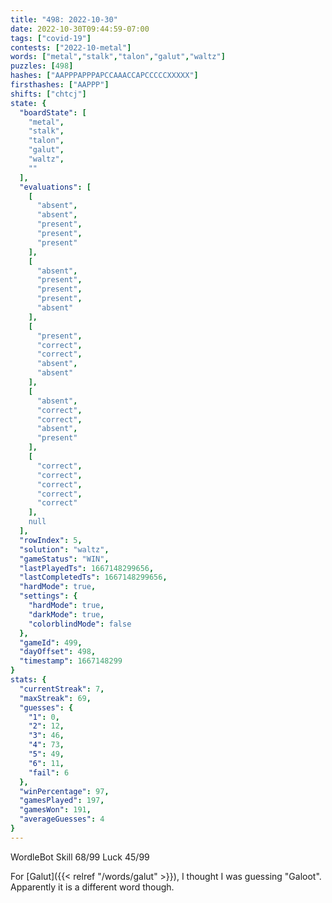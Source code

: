 ```yaml
---
title: "498: 2022-10-30"
date: 2022-10-30T09:44:59-07:00
tags: ["covid-19"]
contests: ["2022-10-metal"]
words: ["metal","stalk","talon","galut","waltz"]
puzzles: [498]
hashes: ["AAPPPAPPPAPCCAAACCAPCCCCCXXXXX"]
firsthashes: ["AAPPP"]
shifts: ["chtcj"]
state: {
  "boardState": [
    "metal",
    "stalk",
    "talon",
    "galut",
    "waltz",
    ""
  ],
  "evaluations": [
    [
      "absent",
      "absent",
      "present",
      "present",
      "present"
    ],
    [
      "absent",
      "present",
      "present",
      "present",
      "absent"
    ],
    [
      "present",
      "correct",
      "correct",
      "absent",
      "absent"
    ],
    [
      "absent",
      "correct",
      "correct",
      "absent",
      "present"
    ],
    [
      "correct",
      "correct",
      "correct",
      "correct",
      "correct"
    ],
    null
  ],
  "rowIndex": 5,
  "solution": "waltz",
  "gameStatus": "WIN",
  "lastPlayedTs": 1667148299656,
  "lastCompletedTs": 1667148299656,
  "hardMode": true,
  "settings": {
    "hardMode": true,
    "darkMode": true,
    "colorblindMode": false
  },
  "gameId": 499,
  "dayOffset": 498,
  "timestamp": 1667148299
}
stats: {
  "currentStreak": 7,
  "maxStreak": 69,
  "guesses": {
    "1": 0,
    "2": 12,
    "3": 46,
    "4": 73,
    "5": 49,
    "6": 11,
    "fail": 6
  },
  "winPercentage": 97,
  "gamesPlayed": 197,
  "gamesWon": 191,
  "averageGuesses": 4
}
---
```

<!-- more -->
WordleBot
Skill 68/99
Luck 45/99

For [Galut]({{< relref "/words/galut" >}}), I thought I was guessing "Galoot". Apparently it is a different word though. 